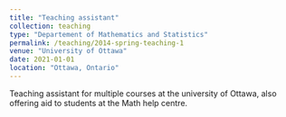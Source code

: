 ```yaml
---
title: "Teaching assistant"
collection: teaching
type: "Departement of Mathematics and Statistics"
permalink: /teaching/2014-spring-teaching-1
venue: "University of Ottawa"
date: 2021-01-01
location: "Ottawa, Ontario"
---
```

Teaching assistant for multiple courses at the university of Ottawa, also offering aid to students at the Math help centre.

